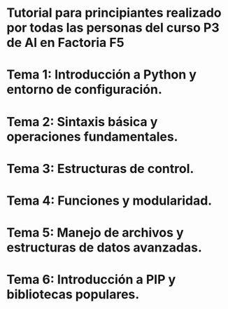 # Tutorial para principiantes realizado por todas las personas del curso P3 de AI en Factoria F5

# Tema 1: Introducción a Python y entorno de configuración.
# Tema 2: Sintaxis básica y operaciones fundamentales.
# Tema 3: Estructuras de control.
# Tema 4: Funciones y modularidad.
# Tema 5: Manejo de archivos y estructuras de datos avanzadas.
# Tema 6: Introducción a PIP y bibliotecas populares.


